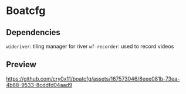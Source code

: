 # Boatcfg
## Dependencies
`wideriver`: tiling manager for river
`wf-recorder`: used to record videos


## Preview
https://github.com/cry0x11/boatcfg/assets/167573046/8eee081b-73ea-4b68-9533-8cddfd04aad9
